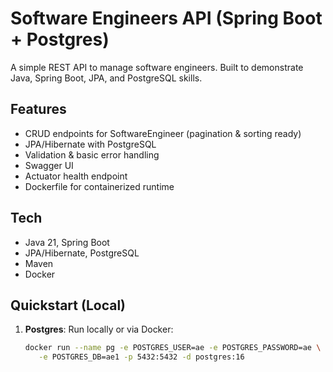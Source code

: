 # Software Engineers API (Spring Boot + Postgres)

A simple REST API to manage software engineers. Built to demonstrate Java, Spring Boot, JPA, and PostgreSQL skills.

## Features
- CRUD endpoints for SoftwareEngineer (pagination & sorting ready)
- JPA/Hibernate with PostgreSQL
- Validation & basic error handling
- Swagger UI 
- Actuator health endpoint 
- Dockerfile for containerized runtime

## Tech
- Java 21, Spring Boot
- JPA/Hibernate, PostgreSQL
- Maven
- Docker

## Quickstart (Local)
1. **Postgres**: Run locally or via Docker:
   ```bash
   docker run --name pg -e POSTGRES_USER=ae -e POSTGRES_PASSWORD=ae \
      -e POSTGRES_DB=ae1 -p 5432:5432 -d postgres:16
